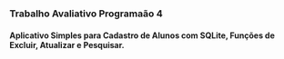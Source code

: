### Trabalho Avaliativo Programaão 4

#### Aplicativo Simples para Cadastro de Alunos com SQLite, Funções de Excluir, Atualizar e Pesquisar.